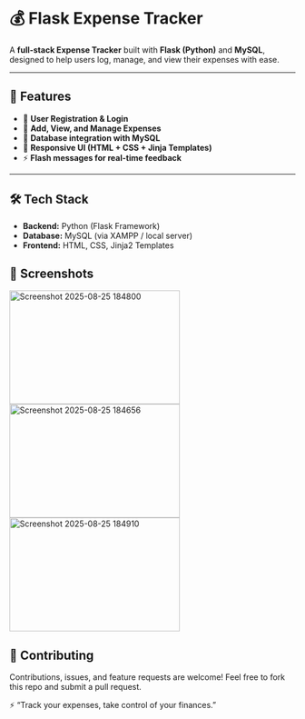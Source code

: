 # 💰 Flask Expense Tracker  

A **full-stack Expense Tracker** built with **Flask (Python)** and **MySQL**, designed to help users log, manage, and view their expenses with ease.  

---

## 🚀 Features  
- 🔐 **User Registration & Login**  
- 📝 **Add, View, and Manage Expenses**  
- 💾 **Database integration with MySQL**  
- 🎨 **Responsive UI (HTML + CSS + Jinja Templates)**  
- ⚡ **Flash messages for real-time feedback**  

---

## 🛠️ Tech Stack  
- **Backend:** Python (Flask Framework)  
- **Database:** MySQL (via XAMPP / local server)  
- **Frontend:** HTML, CSS, Jinja2 Templates

## 📸 Screenshots
<img width="300" height="200" alt="Screenshot 2025-08-25 184800" src="https://github.com/user-attachments/assets/c9f7f6b2-37e6-46b7-bf66-1ffcd7eddf0b" />
<img width="300" height="200" alt="Screenshot 2025-08-25 184656" src="https://github.com/user-attachments/assets/763dcdcc-01a9-48cf-9e66-521087d9b552" />
<img width="300" height="200" alt="Screenshot 2025-08-25 184910" src="https://github.com/user-attachments/assets/991e8d5c-bbec-428e-87ad-12da000cf1ba" />

## 🤝 Contributing

Contributions, issues, and feature requests are welcome!
Feel free to fork this repo and submit a pull request.

⚡ “Track your expenses, take control of your finances.”
 
